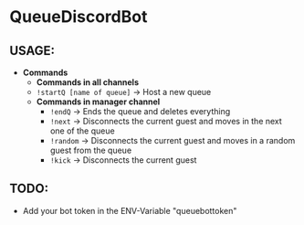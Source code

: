 # QueueDiscordBot

**USAGE:**
-
- **Commands**
    - **Commands in all channels**
    - `!startQ [name of queue]` -> Host a new queue
    - **Commands in manager channel**
        - `!endQ` -> Ends the queue and deletes everything
        - `!next` -> Disconnects the current guest and moves in the next one of the queue
        - `!random` -> Disconnects the current guest and moves in a random guest from the queue
        - `!kick` -> Disconnects the current guest


**TODO:**
-
- Add your bot token in the ENV-Variable "queuebottoken"

